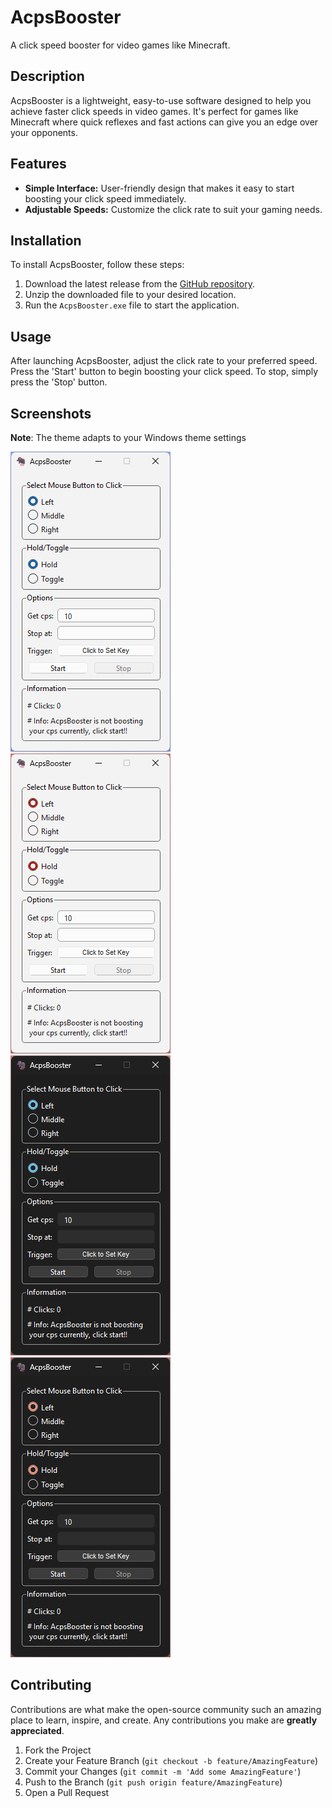 # AcpsBooster

A click speed booster for video games like Minecraft.

## Description

AcpsBooster is a lightweight, easy-to-use software designed to help you achieve faster click speeds in video games. It's perfect for games like Minecraft where quick reflexes and fast actions can give you an edge over your opponents.

## Features

- **Simple Interface:** User-friendly design that makes it easy to start boosting your click speed immediately.
- **Adjustable Speeds:** Customize the click rate to suit your gaming needs.

## Installation

To install AcpsBooster, follow these steps:

1. Download the latest release from the [GitHub repository](https://github.com/8gudbits/AcpsBooster/releases).
2. Unzip the downloaded file to your desired location.
3. Run the `AcpsBooster.exe` file to start the application.

## Usage

After launching AcpsBooster, adjust the click rate to your preferred speed. Press the 'Start' button to begin boosting your click speed. To stop, simply press the 'Stop' button.

## Screenshots

**Note**: The theme adapts to your Windows theme settings

![1](./preview/1.png) ![2](./preview/2.png)
![3](./preview/3.png) ![4](./preview/4.png)

## Contributing

Contributions are what make the open-source community such an amazing place to learn, inspire, and create. Any contributions you make are **greatly appreciated**.

1. Fork the Project
2. Create your Feature Branch (`git checkout -b feature/AmazingFeature`)
3. Commit your Changes (`git commit -m 'Add some AmazingFeature'`)
4. Push to the Branch (`git push origin feature/AmazingFeature`)
5. Open a Pull Request

